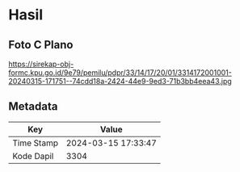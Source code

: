 # Hasil

## Foto C Plano

https://sirekap-obj-formc.kpu.go.id/9e79/pemilu/pdpr/33/14/17/20/01/3314172001001-20240315-171751--74cdd18a-2424-44e9-9ed3-71b3bb4eea43.jpg


## Metadata

| Key        | Value               |
| ---------- | ------------------- |
| Time Stamp | 2024-03-15 17:33:47 |
| Kode Dapil | 3304                |



